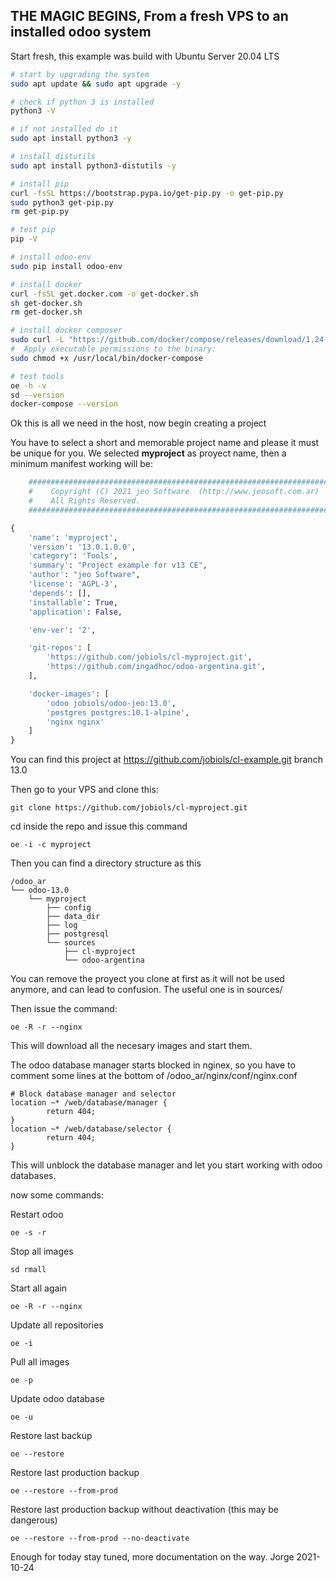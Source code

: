 ## THE MAGIC BEGINS, From a fresh VPS to an installed odoo system

Start fresh, this example was build with Ubuntu Server 20.04 LTS

```bash
# start by upgrading the system
sudo apt update && sudo apt upgrade -y

# check if python 3 is installed
python3 -V

# if not installed do it
sudo apt install python3 -y

# install distutils
sudo apt install python3-distutils -y

# install pip
curl -fsSL https://bootstrap.pypa.io/get-pip.py -o get-pip.py
sudo python3 get-pip.py
rm get-pip.py

# test pip
pip -V

# install odoo-env
sudo pip install odoo-env

# install docker
curl -fsSL get.docker.com -o get-docker.sh
sh get-docker.sh
rm get-docker.sh

# install docker composer
sudo curl -L "https://github.com/docker/compose/releases/download/1.24.1/docker-compose-$(uname -s)-$(uname -m)" -o /usr/local/bin/docker-compose
#  Apply executable permissions to the binary:
sudo chmod +x /usr/local/bin/docker-compose

# test tools
oe -h -v
sd --version
docker-compose --version
```

Ok this is all we need in the host, now begin creating a project

You have to select a short and memorable project name and please it must be unique for you.
We selected **myproject** as proyect name, then a minimum manifest working will be:

```python
    ##############################################################################
    #    Copyright (C) 2021 jeo Software  (http://www.jeosoft.com.ar)
    #    All Rights Reserved.
    ##############################################################################

{
    'name': 'myproject',
    'version': '13.0.1.0.0',
    'category': 'Tools',
    'summary': "Project example for v13 CE",
    'author': "jeo Software",
    'license': 'AGPL-3',
    'depends': [],
    'installable': True,
    'application': False,

    'env-ver': '2',

    'git-repos': [
        'https://github.com/jobiols/cl-myproject.git',
        'https://github.com/ingadhoc/odoo-argentina.git',
    ],

    'docker-images': [
        'odoo jobiols/odoo-jeo:13.0',
        'postgres postgres:10.1-alpine',
        'nginx nginx'
    ]
}
```

You can find this project at https://github.com/jobiols/cl-example.git branch 13.0

Then go to your VPS and clone this:

    git clone https://github.com/jobiols/cl-myproject.git

cd inside the repo and issue this command

    oe -i -c myproject

Then you can find a directory structure as this

    /odoo_ar
    └── odoo-13.0
        └── myproject
            ├── config
            ├── data_dir
            ├── log
            ├── postgresql
            └── sources
                ├── cl-myproject
                └── odoo-argentina

You can remove the proyect you clone at first as it will not be used anymore, and can
lead to confusion. The useful one is in sources/

Then issue the command:

    oe -R -r --nginx

This will download all the necesary images and start them.

The odoo database manager starts blocked in nginex, so you have to comment some lines at the bottom of /odoo_ar/nginx/conf/nginx.conf

    # Block database manager and selector
    location ~* /web/database/manager {
            return 404;
    }
    location ~* /web/database/selector {
            return 404;
    }

This will unblock the database manager and let you start working with odoo databases.

now some commands:

Restart odoo

    oe -s -r

Stop all images

    sd rmall

Start all again

    oe -R -r --nginx

Update all repositories

    oe -i

Pull all images

    oe -p

Update odoo database

    oe -u

Restore last backup

    oe --restore

Restore last production backup

    oe --restore --from-prod

Restore last production backup without deactivation (this may be dangerous)

    oe --restore --from-prod --no-deactivate


Enough for today stay tuned, more documentation on the way.
Jorge 2021-10-24
